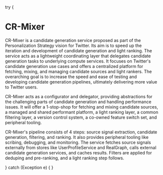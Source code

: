try {
# CR-Mixer

CR-Mixer is a candidate generation service proposed as part of the Personalization Strategy vision for Twitter. Its aim is to speed up the iteration and development of candidate generation and light ranking. The service acts as a lightweight coordinating layer that delegates candidate generation tasks to underlying compute services. It focuses on Twitter's candidate generation use cases and offers a centralized platform for fetching, mixing, and managing candidate sources and light rankers. The overarching goal is to increase the speed and ease of testing and developing candidate generation pipelines, ultimately delivering more value to Twitter users.

CR-Mixer acts as a configurator and delegator, providing abstractions for the challenging parts of candidate generation and handling performance issues. It will offer a 1-stop-shop for fetching and mixing candidate sources, a managed and shared performant platform, a light ranking layer, a common filtering layer, a version control system, a co-owned feature switch set, and peripheral tooling.

CR-Mixer's pipeline consists of 4 steps: source signal extraction, candidate generation, filtering, and ranking. It also provides peripheral tooling like scribing, debugging, and monitoring. The service fetches source signals externally from stores like UserProfileService and RealGraph, calls external candidate generation services, and caches results. Filters are applied for deduping and pre-ranking, and a light ranking step follows.

} catch (Exception e) {
}
